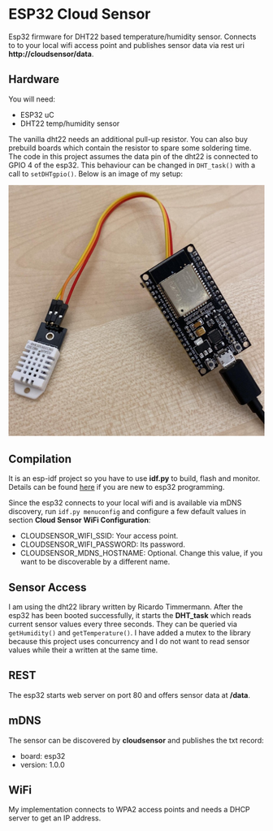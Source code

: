# ESP32 Cloud Sensor
Esp32 firmware for DHT22 based temperature/humidity sensor.
Connects to to your local wifi access point and publishes
sensor data via rest uri __http://cloudsensor/data__. 

## Hardware
You will need:

* ESP32 uC
* DHT22 temp/humidity sensor

The vanilla dht22 needs an additional pull-up resistor. You can also buy
prebuild boards which contain the resistor to spare some soldering time.
The code in this project assumes the data pin of the dht22 is connected
to GPIO 4 of the esp32. This behaviour can be changed in `DHT_task()`
with a call to `setDHTgpio()`. Below is an image of my setup:

![ESP32 and DHT22](esp.jpg "ESP32 and DHT22")

## Compilation
It is an esp-idf project so you have to use __idf.py__ to
build, flash and monitor. Details can be found 
[here](https://docs.espressif.com/projects/esp-idf/en/latest/esp32/get-started/linux-macos-setup.html#get-started-linux-macos-first-steps)
if you are new to esp32 programming. 

Since the esp32 connects to your local wifi and is available via mDNS
discovery, run `idf.py menuconfig` and configure a few default
values in section __Cloud Sensor WiFi Configuration__:

* CLOUDSENSOR_WIFI_SSID: Your access point.
* CLOUDSENSOR_WIFI_PASSWORD: Its password.
* CLOUDSENSOR_MDNS_HOSTNAME: Optional. Change this value, if you want to be discoverable by a different name.

## Sensor Access
I am using the dht22 library written by Ricardo Timmermann. 
After the esp32 has been booted successfully, it starts the
__DHT_task__ which reads current sensor values every three
seconds. They can be queried via `getHumidity()` and
`getTemperature()`. I have added a mutex to the library because
this project uses concurrency and I do not want to read sensor values
while their a written at the same time. 

## REST
The esp32 starts web server on port 80 and offers sensor
data at __/data__.

## mDNS
The sensor can be discovered by __cloudsensor__ and publishes the txt record:

* board: esp32
* version: 1.0.0

## WiFi
My implementation connects to WPA2 access points and needs a
DHCP server to get an IP address.